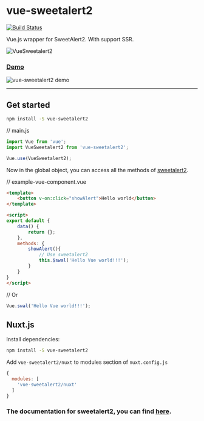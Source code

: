 # vue-sweetalert2

[![Build Status](https://travis-ci.org/avil13/vue-sweetalert2.svg?branch=master)](https://travis-ci.org/avil13/vue-sweetalert2)

Vue.js wrapper for SweetAlert2. With support SSR.

![VueSweetalert2](assets/logo.png)

### [Demo](https://avil13.github.io/vue-sweetalert2/)

![vue-sweetalert2 demo](assets/vue-sweetalert2.gif)

---

## Get started


```bash
npm install -S vue-sweetalert2
```


// main.js
```JavaScript
import Vue from 'vue';
import VueSweetalert2 from 'vue-sweetalert2';

Vue.use(VueSweetalert2);
```

Now in the global object, you can access all the methods of [sweetalert2](https://github.com/limonte/sweetalert2).


// example-vue-component.vue
```html
<template>
    <button v-on:click="showAlert">Hello world</button>
</template>

<script>
export default {
    data() {
        return {};
    },
    methods: {
        showAlert(){
            // Use sweetalert2
            this.$swal('Hello Vue world!!!');
        }
    }
}
</script>
```

// Or
```JavaScript
Vue.swal('Hello Vue world!!!');
```

## Nuxt.js

Install dependencies:

```bash
npm install -S vue-sweetalert2
```

Add `vue-sweetalert2/nuxt` to modules section of `nuxt.config.js`

```JavaScript
{
  modules: [
    'vue-sweetalert2/nuxt'
  ]
}
```


### The documentation for sweetalert2, you can find [here](https://sweetalert2.github.io/).
